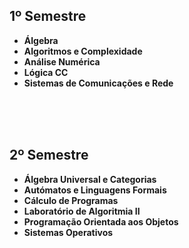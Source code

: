 ## 1º Semestre
* **Álgebra**
* **Algoritmos e Complexidade**
* **Análise Numérica**
* **Lógica CC**
* **Sistemas de Comunicações e Rede**

<br><br><br>

## 2º Semestre
* **Álgebra Universal e Categorias**
* **Autómatos e Linguagens Formais**
* **Cálculo de Programas**
* **Laboratório de Algoritmia II**
* **Programação Orientada aos Objetos**
* **Sistemas Operativos**
